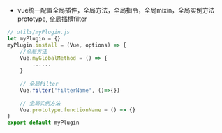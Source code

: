 * vue统一配置全局插件，全局方法，全局指令，全局mixin，全局实例方法prototype, 全局插槽filter

```js
// utils/myPlugin.js
let myPlugin = {}
myPlugin.install = (Vue, options) => {
    //全局方法
    Vue.myGlobalMethod = () => {
        ......
    }   
        
    // 全局filter
    Vue.filter('filterName', ()=>{})
    
    // 全局实例方法
    Vue.prototype.functionName = () => {}
}
export default myPlugin
```

